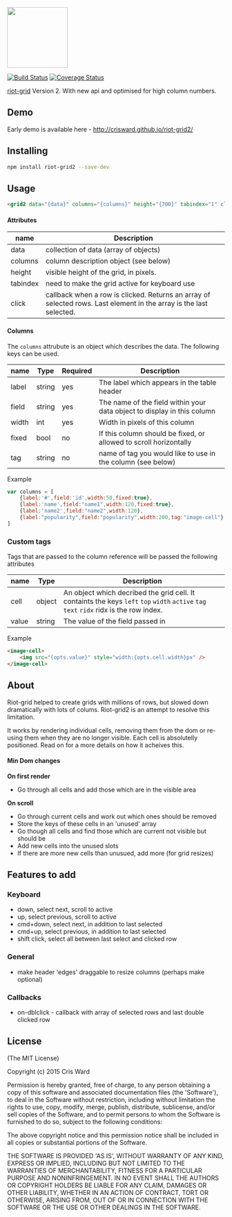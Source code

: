 <img src="https://cdn.rawgit.com/crisward/riot-grid2/master/grid-logo2.svg" height="140"/>

[![Build Status](https://travis-ci.org/crisward/riot-grid2.svg?branch=master)](https://travis-ci.org/crisward/riot-grid2)
[![Coverage Status](https://coveralls.io/repos/github/crisward/riot-grid2/badge.svg?branch=master&v=2)](https://coveralls.io/github/crisward/riot-grid2?branch=master)

[riot-grid](https://github.com/crisward/riot-grid2) Version 2.
With new api and optimised for high column numbers.

## Demo

Early demo is available here - http://crisward.github.io/riot-grid2/

## Installing

```bash
npm install riot-grid2 --save-dev
```

## Usage

```html
<grid2 data="{data}" columns="{columns}" height="{700}" tabindex="1" click="{handleClick}"></grid2>
```

#### Attributes

|name       |Description
|------     |------
|data       |collection of data (array of objects)
|columns    |column description object (see below)
|height     |visible height of the grid, in pixels. 
|tabindex   |need to make the grid active for keyboard use
|click      |callback when a row is clicked. Returns an array of selected rows. Last element in the array is the last selected.


#### Columns

The `columns` attrubute is an object which describes the data.
The following keys can be used.

|name       |Type    | Required |Description
|------     |-----   |------    |------
|label	    |string  |yes       |The label which appears in the table header
|field	    |string  |yes       |The name of the field within your data object to display in this column
|width	    |int	 |yes       |Width in pixels of this column
|fixed	    |bool	 |no        |If this column should be fixed, or allowed to scroll horizontally 
|tag   	    |string  |no		|name of tag you would like to use in the column (see below)

Example

```javascript
var columns = [
    {label:'#',field:'id',width:50,fixed:true},
    {label:'name',field:"name1",width:120,fixed:true},
    {label:'name2',field:"name2",width:120},
    {label:"popularity",field:"popularity",width:200,tag:"image-cell"}
]
```

### Custom tags

Tags that are passed to the column reference will be passed the following attributes

|name       | Type  |Description
|------     |------ |------
|cell		|object |An object which decribed the grid cell. It containts the keys `left` `top` `width` `active` `tag` `text` `ridx` ridx is the row index.
|value		|string |The value of the field passed in


Example

```html
<image-cell>
	<img src="{opts.value}" style="width:{opts.cell.width}px" />
</image-cell>
```


## About

Riot-grid helped to create grids with millions of rows, but slowed down dramatically with lots of colums.
Riot-grid2 is an attempt to resolve this limitation. 

It works by rendering individual cells, removing them from the dom or re-using them when they are no longer visible. Each cell is absolutelly positioned. Read on for a more details on how it acheives this.


#### Min Dom changes

**On first render**

* Go through all cells and add those which are in the visible area

**On scroll**

* Go through current cells and work out which ones should be removed
* Store the keys of these cells in an 'unused' array
* Go though all cells and find those which are current not visible but should be
* Add new cells into the unused slots
* If there are more new cells than unusued, add more (for grid resizes) 


## Features to add

### Keyboard
* down, select next, scroll to active
* up, select previous, scroll to active
* cmd+down, select next, in addition to last selected
* cmd+up, select previous, in addition to last selected
* shift click, select all between last select and clicked row

### General
* make header 'edges' draggable to resize columns (perhaps make optional)

### Callbacks
* on-dblclick - callback with array of selected rows and last double clicked row 

## License

(The MIT License)

Copyright (c) 2015 Cris Ward

Permission is hereby granted, free of charge, to any person obtaining a copy of this software and associated documentation files (the 'Software'), to deal in the Software without restriction, including without limitation the rights to use, copy, modify, merge, publish, distribute, sublicense, and/or sell copies of the Software, and to permit persons to whom the Software is furnished to do so, subject to the following conditions:

The above copyright notice and this permission notice shall be included in all copies or substantial portions of the Software.

THE SOFTWARE IS PROVIDED 'AS IS', WITHOUT WARRANTY OF ANY KIND, EXPRESS OR IMPLIED, INCLUDING BUT NOT LIMITED TO THE WARRANTIES OF MERCHANTABILITY, FITNESS FOR A PARTICULAR PURPOSE AND NONINFRINGEMENT. IN NO EVENT SHALL THE AUTHORS OR COPYRIGHT HOLDERS BE LIABLE FOR ANY CLAIM, DAMAGES OR OTHER LIABILITY, WHETHER IN AN ACTION OF CONTRACT, TORT OR OTHERWISE, ARISING FROM, OUT OF OR IN CONNECTION WITH THE SOFTWARE OR THE USE OR OTHER DEALINGS IN THE SOFTWARE.

